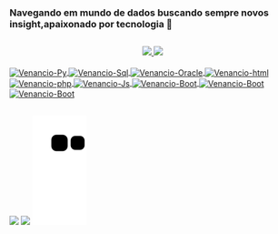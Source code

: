 ### Navegando em mundo de dados buscando sempre novos insight,apaixonado por tecnologia 👋
##
<!--
**venanciofire/venanciofire** is a ✨ _special_ ✨ repository because its `README.md` (this file) appears on your GitHub profile.

Here are some ideas to get you started:

- 🔭 I’m currently working on ...
- 🌱 I’m currently learning ...
- 👯 I’m looking to collaborate on ...
- 🤔 I’m looking for help with ...
- 💬 Ask me about ...
- 📫 How to reach me: ...
- 😄 Pronouns: ...
- ⚡ Fun fact: ...
-->
<div align="center">
  <a href="https://github.com/venanciofire">
  <img height="180em" src="https://github-readme-stats.vercel.app/api?username=venanciofire&show_icons=true&theme=gruvbox&include_all_commits=true&count_private=true"/>
  <img height="180em" src="https://github-readme-stats.vercel.app/api/top-langs/?username=venanciofire&layout=compact&langs_count=7&theme=gruvbox"/>
</div>
  <div style="display: inline_block"><br>
  <img align="center" alt="Venancio-Py" height="30" width="40" src="https://cdn.jsdelivr.net/gh/devicons/devicon/icons/python/python-original.svg" />
  <img align="center" alt="Venancio-Sql" height="30" width="40" src="https://cdn.jsdelivr.net/gh/devicons/devicon/icons/microsoftsqlserver/microsoftsqlserver-plain-wordmark.svg" />
  <img align="center" alt="Venancio-Oracle" height="30" width="40"  src="https://cdn.jsdelivr.net/gh/devicons/devicon/icons/oracle/oracle-original.svg" />
  <img align="center" alt="Venancio-html" height="30" width="40" src="https://cdn.jsdelivr.net/gh/devicons/devicon/icons/html5/html5-original.svg" />
  <img align="center" alt="Venancio-php" height="30" width="40"  src="https://cdn.jsdelivr.net/gh/devicons/devicon/icons/php/php-original.svg" />
  <img align="center" alt="Venancio-Js" height="30" width="40" src="https://cdn.jsdelivr.net/gh/devicons/devicon/icons/javascript/javascript-plain.svg" />
  <img align="center" alt="Venancio-Boot" height="30" width="40" src="https://cdn.jsdelivr.net/gh/devicons/devicon/icons/bootstrap/bootstrap-original.svg" />
  <img align="center" alt="Venancio-Boot" height="30" width="40" src="https://cdn.jsdelivr.net/gh/devicons/devicon@latest/icons/django/django-plain-wordmark.svg" />  
  <img align="center" alt="Venancio-Boot" height="30" width="40" src="https://cdn.jsdelivr.net/gh/devicons/devicon@latest/icons/djangorest/djangorest-line-wordmark.svg" />
          
          
 </div>
  
 ##
 <a href="https://www.linkedin.com/in/carlos-venancio/" target="_blank"><img src="https://img.shields.io/badge/-LinkedIn-%230077B5?style=for-the-badge&logo=linkedin&logoColor=white" target="_blank"></a>
 <a href="https://t.me/venanciofoguinho" target="_blank"><img src="https://img.shields.io/badge/Telegram-2CA5E0?style=for-the-badge&logo=telegram&logoColor=white" target="_blank"></a>
 ![Snake animation](https://github.com/venanciofire/venanciofire/blob/output/github-contribution-grid-snake.svg)
